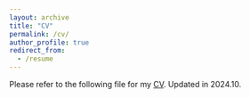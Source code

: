```yaml
---
layout: archive
title: "CV"
permalink: /cv/
author_profile: true
redirect_from:
  - /resume
---
```


Please refer to the following file for my [CV](/files/CV.pdf). Updated in 2024.10.
